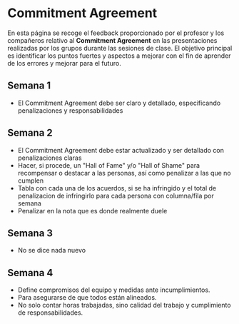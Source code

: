 # Commitment Agreement

En esta página se recoge el feedback proporcionado por el profesor y los compañeros relativo al **Commitment Agreement** en las presentaciones realizadas por los grupos durante las sesiones de clase. El objetivo principal es identificar los puntos fuertes y aspectos a mejorar con el fin de aprender de los errores y mejorar para el futuro.

## Semana 1
- El Commitment Agreement debe ser claro y detallado, especificando penalizaciones y responsabilidades

## Semana 2
- El Commitment Agreement debe estar actualizado y ser detallado con penalizaciones claras
- Hacer, si procede, un "Hall of Fame" y/o "Hall of Shame" para recompensar o destacar a las personas, así como penalizar a las que no cumplen
- Tabla con cada una de los acuerdos, si se ha infringido y el total de penalizacion de infringirlo para cada persona con columna/fila por semana
- Penalizar en la nota que es donde realmente duele

## Semana 3
- No se dice nada nuevo

## Semana 4
- Define compromisos del equipo y medidas ante incumplimientos.
- Para asegurarse de que todos están alineados.
- No solo contar horas trabajadas, sino calidad del trabajo y cumplimiento de responsabilidades.
